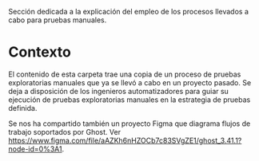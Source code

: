 Sección dedicada a la explicación del empleo de los procesos llevados a cabo para pruebas manuales.

# Contexto

El contenido de esta carpeta trae una copia de un proceso de pruebas exploratorias manuales que ya se llevó a cabo en un proyecto pasado. Se deja a disposición de los ingenieros automatizadores para guiar su ejecución de pruebas exploratorias manuales en la estrategia de pruebas definida.

Se nos ha compartido también un proyecto Figma que diagrama flujos de trabajo soportados por Ghost. Ver https://www.figma.com/file/aAZKh6nHZOCb7c83SVgZE1/ghost_3.41.1?node-id=0%3A1.
